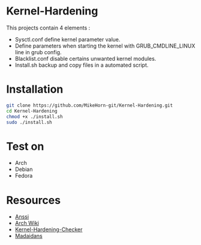 # Kernel-Hardening
This projects contain 4 elements :

* Sysctl.conf define kernel parameter value.
* Define parameters when starting the kernel with GRUB_CMDLINE_LINUX line in grub config.
* Blacklist.conf disable certains unwanted kernel modules.
* Install.sh backup and copy files in a automated script.

# Installation
```bash
git clone https://github.com/MikeHorn-git/Kernel-Hardening.git
cd Kernel-Hardening
chmod +x ./install.sh
sudo ./install.sh
```

# Test on
* Arch
* Debian
* Fedora

# Resources
* [Anssi](https://cyber.gouv.fr/publications/recommandations-de-securite-relatives-un-systeme-gnulinux)
* [Arch Wiki](https://wiki.archlinux.org/title/Kernel_parameters#GRUB)
* [Kernel-Hardening-Checker](https://github.com/a13xp0p0v/kernel-hardening-checker)
* [Madaidans](https://madaidans-insecurities.github.io/guides/linux-hardening.html#kernel)
